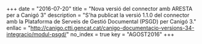 +++
date        = "2016-07-20"
title       = "Nova versió del connector amb ARESTA per a Canigó 3"
description = "S'ha publicat la versió 1.1.0 del connector amb la Plataforma de Serveis de Gestió Documental (PSGD) per Canigó 3."
enllac	    = "http://canigo.ctti.gencat.cat/canigo-documentacio-versions-34-integracio/modul-psgd/"
no_index 	= true
key         = "AGOST2016"
+++
